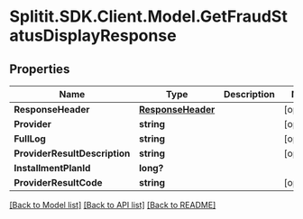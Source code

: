 # Splitit.SDK.Client.Model.GetFraudStatusDisplayResponse
## Properties

Name | Type | Description | Notes
------------ | ------------- | ------------- | -------------
**ResponseHeader** | [**ResponseHeader**](ResponseHeader.md) |  | [optional] 
**Provider** | **string** |  | [optional] 
**FullLog** | **string** |  | [optional] 
**ProviderResultDescription** | **string** |  | [optional] 
**InstallmentPlanId** | **long?** |  | 
**ProviderResultCode** | **string** |  | [optional] 

[[Back to Model list]](../README.md#documentation-for-models) [[Back to API list]](../README.md#documentation-for-api-endpoints) [[Back to README]](../README.md)

